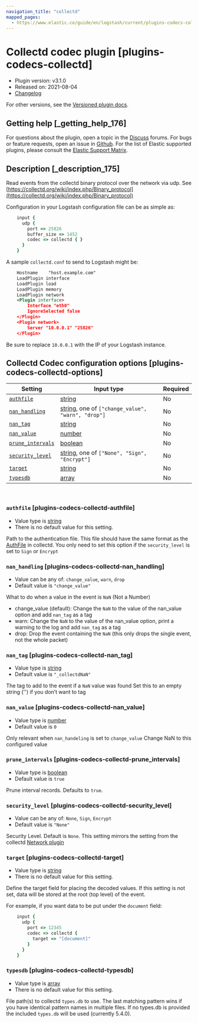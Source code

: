 ```yaml
---
navigation_title: "collectd"
mapped_pages:
  - https://www.elastic.co/guide/en/logstash/current/plugins-codecs-collectd.html
---
```


# Collectd codec plugin [plugins-codecs-collectd]


* Plugin version: v3.1.0
* Released on: 2021-08-04
* [Changelog](https://github.com/logstash-plugins/logstash-codec-collectd/blob/v3.1.0/CHANGELOG.md)

For other versions, see the [Versioned plugin docs](logstash-docs://reference/codec-collectd-index.md).

## Getting help [_getting_help_176]

For questions about the plugin, open a topic in the [Discuss](http://discuss.elastic.co) forums. For bugs or feature requests, open an issue in [Github](https://github.com/logstash-plugins/logstash-codec-collectd). For the list of Elastic supported plugins, please consult the [Elastic Support Matrix](https://www.elastic.co/support/matrix#logstash_plugins).


## Description [_description_175]

Read events from the collectd binary protocol over the network via udp. See [https://collectd.org/wiki/index.php/Binary_protocol](https://collectd.org/wiki/index.php/Binary_protocol)

Configuration in your Logstash configuration file can be as simple as:

```ruby
    input {
      udp {
        port => 25826
        buffer_size => 1452
        codec => collectd { }
      }
    }
```

A sample `collectd.conf` to send to Logstash might be:

```xml
    Hostname    "host.example.com"
    LoadPlugin interface
    LoadPlugin load
    LoadPlugin memory
    LoadPlugin network
    <Plugin interface>
        Interface "eth0"
        IgnoreSelected false
    </Plugin>
    <Plugin network>
        Server "10.0.0.1" "25826"
    </Plugin>
```

Be sure to replace `10.0.0.1` with the IP of your Logstash instance.


## Collectd Codec configuration options [plugins-codecs-collectd-options]

| Setting | Input type | Required |
| --- | --- | --- |
| [`authfile`](#plugins-codecs-collectd-authfile) | [string](/reference/configuration-file-structure.md#string) | No |
| [`nan_handling`](#plugins-codecs-collectd-nan_handling) | [string](/reference/configuration-file-structure.md#string), one of `["change_value", "warn", "drop"]` | No |
| [`nan_tag`](#plugins-codecs-collectd-nan_tag) | [string](/reference/configuration-file-structure.md#string) | No |
| [`nan_value`](#plugins-codecs-collectd-nan_value) | [number](/reference/configuration-file-structure.md#number) | No |
| [`prune_intervals`](#plugins-codecs-collectd-prune_intervals) | [boolean](/reference/configuration-file-structure.md#boolean) | No |
| [`security_level`](#plugins-codecs-collectd-security_level) | [string](/reference/configuration-file-structure.md#string), one of `["None", "Sign", "Encrypt"]` | No |
| [`target`](#plugins-codecs-collectd-target) | [string](/reference/configuration-file-structure.md#string) | No |
| [`typesdb`](#plugins-codecs-collectd-typesdb) | [array](/reference/configuration-file-structure.md#array) | No |

 

### `authfile` [plugins-codecs-collectd-authfile]

* Value type is [string](/reference/configuration-file-structure.md#string)
* There is no default value for this setting.

Path to the authentication file. This file should have the same format as the [AuthFile](http://collectd.org/documentation/manpages/collectd.conf.5.shtml#authfile_filename) in collectd. You only need to set this option if the `security_level` is set to `Sign` or `Encrypt`


### `nan_handling` [plugins-codecs-collectd-nan_handling]

* Value can be any of: `change_value`, `warn`, `drop`
* Default value is `"change_value"`

What to do when a value in the event is `NaN` (Not a Number)

* change_value (default): Change the `NaN` to the value of the nan_value option and add `nan_tag` as a tag
* warn: Change the `NaN` to the value of the nan_value option, print a warning to the log and add `nan_tag` as a tag
* drop: Drop the event containing the `NaN` (this only drops the single event, not the whole packet)


### `nan_tag` [plugins-codecs-collectd-nan_tag]

* Value type is [string](/reference/configuration-file-structure.md#string)
* Default value is `"_collectdNaN"`

The tag to add to the event if a `NaN` value was found Set this to an empty string ('') if you don’t want to tag


### `nan_value` [plugins-codecs-collectd-nan_value]

* Value type is [number](/reference/configuration-file-structure.md#number)
* Default value is `0`

Only relevant when `nan_handeling` is set to `change_value` Change NaN to this configured value


### `prune_intervals` [plugins-codecs-collectd-prune_intervals]

* Value type is [boolean](/reference/configuration-file-structure.md#boolean)
* Default value is `true`

Prune interval records.  Defaults to `true`.


### `security_level` [plugins-codecs-collectd-security_level]

* Value can be any of: `None`, `Sign`, `Encrypt`
* Default value is `"None"`

Security Level. Default is `None`. This setting mirrors the setting from the collectd [Network plugin](https://collectd.org/wiki/index.php/Plugin:Network)


### `target` [plugins-codecs-collectd-target]

* Value type is [string](/reference/configuration-file-structure.md#string)
* There is no default value for this setting.

Define the target field for placing the decoded values. If this setting is not set, data will be stored at the root (top level) of the event.

For example, if you want data to be put under the `document` field:

```ruby
    input {
      udp {
        port => 12345
        codec => collectd {
          target => "[document]"
        }
      }
    }
```


### `typesdb` [plugins-codecs-collectd-typesdb]

* Value type is [array](/reference/configuration-file-structure.md#array)
* There is no default value for this setting.

File path(s) to collectd `types.db` to use. The last matching pattern wins if you have identical pattern names in multiple files. If no types.db is provided the included `types.db` will be used (currently 5.4.0).



